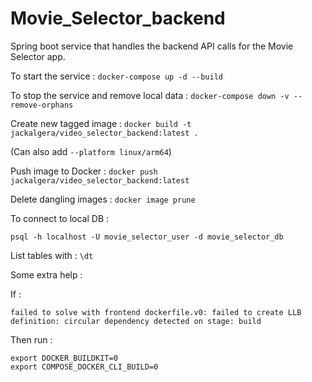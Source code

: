 # Movie_Selector_backend
Spring boot service that handles the backend API calls for the Movie Selector app.

To start the service : `docker-compose up -d --build`

To stop the service and remove local data : `docker-compose down -v --remove-orphans`

Create new tagged image : `docker build -t jackalgera/video_selector_backend:latest .`

(Can also add `--platform linux/arm64`)

Push image to Docker : `docker push jackalgera/video_selector_backend:latest`

Delete dangling images : `docker image prune`

To connect to local DB : 

`psql -h localhost -U movie_selector_user -d movie_selector_db `

List tables with :
`\dt`

Some extra help :

If : 

```
failed to solve with frontend dockerfile.v0: failed to create LLB definition: circular dependency detected on stage: build
```

Then run :
```
export DOCKER_BUILDKIT=0
export COMPOSE_DOCKER_CLI_BUILD=0
```
